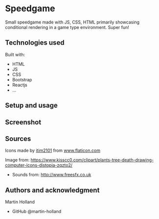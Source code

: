 # Speedgame

Small speedgame made with JS, CSS, HTML primarily showcasing conditional rendering in a game type environment. Super fun!

## Technologies used

Built with:

- HTML
- JS
- CSS
- Bootstrap
- Reactjs
- ...

## Setup and usage

## Screenshot

## Sources

<div>Icons made by <a href="https://www.flaticon.com/authors/itim2101" title="itim2101">itim2101</a> from <a href="https://www.flaticon.com/" title="Flaticon">www.flaticon.com</a></div>

Image from: https://www.kisscc0.com/clipart/plants-tree-death-drawing-computer-icons-distopia-zqzto2/

- Sounds from: http://www.freesfx.co.uk

## Authors and acknowledgment

Martin Holland

- GitHub @martin-holland
